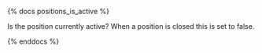 {% docs positions_is_active %}

Is the position currently active? When a position is closed this is set to false.

{% enddocs %}